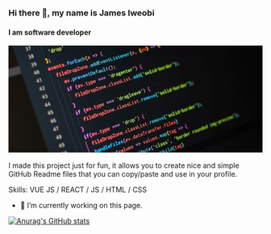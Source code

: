 <!-- ### Hi there 👋

I'm James Iweobi from Nigeria, I am a software engineer with hands-on experience in all levels of software life cycle. I enjoy learning langauges and frame works like Nodejs and Nestjs, I enjoy building east to understand code that is scalable. -->

### Hi there 👋, my name is James Iweobi
#### I am software developer
![I am software developer](https://github.com/jamesiweobi/jamesiweobi/blob/main/Customize%20Your%20Code%20Editor%20(VSCode)%20For%20Competitive%20Coding%20%26%20Development.png)

I made this project just for fun, it allows you to create nice and simple GitHub Readme files that you can copy/paste and use in your profile.

Skills: VUE JS / REACT / JS / HTML / CSS

- 🔭 I’m currently working on this page. 






[![Anurag's GitHub stats](https://github-readme-stats.vercel.app/api?username=jamesiweobi)](https://github.com/anuraghazra/github-readme-stats)
